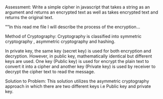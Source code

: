 Assessment:
Write a simple cipher in javascript that takes a string as an argument and returns an encrypted text as well as takes encrypted text and returns the original text.

""In this read me file I will describe the process of the encryption...

Method of Cryptography:
Cryptography is classified into symmetric cryptography , asymmetric cryptography and hashing.

In private key, the same key (secret key) is used for both encryption and decryption. However, in public key, mathematically identical but different keys are used. One key (Public key) is used for encrypt the plain text to convert it into a cipher and another key (Private key) is used by receiver to decrypt the cipher text to read the message.

Solution to Problem: This solution utilizes the asymmetric cryptography approach in which there are two different keys i.e Public key and private key.
